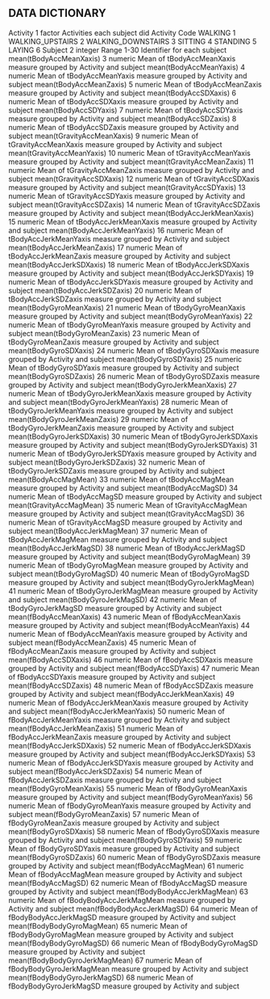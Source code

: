 ## DATA DICTIONARY

Activity						1	factor				Activities each subject did
									Activity	 		Code
									WALKING				1
									WALKING_UPSTAIRS	2
									WALKING_DOWNSTAIRS	3
									SITTING				4
									STANDING			5
									LAYING				6
Subject							2	integer			Range 1-30		Identifier for each subject
mean(tBodyAccMeanXaxis)			3	numeric			Mean of tBodyAccMeanXaxis measure grouped by Activity and subject
mean(tBodyAccMeanYaxis)			4	numeric 		Mean of tBodyAccMeanYaxis measure grouped by Activity and subject
mean(tBodyAccMeanZaxis)			5	numeric 		Mean of tBodyAccMeanZaxis measure grouped by Activity and subject
mean(tBodyAccSDXaxis)			6	numeric 		Mean of tBodyAccSDXaxis measure grouped by Activity and subject
mean(tBodyAccSDYaxis)			7	numeric			Mean of tBodyAccSDYaxis measure grouped by Activity and subject
mean(tBodyAccSDZaxis)			8	numeric			Mean of tBodyAccSDZaxis measure grouped by Activity and subject
mean(tGravityAccMeanXaxis)		9	numeric			Mean of tGravityAccMeanXaxis measure grouped by Activity and subject
mean(tGravityAccMeanYaxis)		10	numeric			Mean of tGravityAccMeanYaxis measure grouped by Activity and subject
mean(tGravityAccMeanZaxis)		11	numeric			Mean of tGravityAccMeanZaxis measure grouped by Activity and subject
mean(tGravityAccSDXaxis)		12	numeric			Mean of tGravityAccSDXaxis measure grouped by Activity and subject
mean(tGravityAccSDYaxis)		13	numeric			Mean of tGravityAccSDYaxis measure grouped by Activity and subject
mean(tGravityAccSDZaxis)		14	numeric			Mean of tGravityAccSDZaxis measure grouped by Activity and subject
mean(tBodyAccJerkMeanXaxis)		15	numeric			Mean of tBodyAccJerkMeanXaxis measure grouped by Activity and subject
mean(tBodyAccJerkMeanYaxis)		16	numeric			Mean of tBodyAccJerkMeanYaxis measure grouped by Activity and subject
mean(tBodyAccJerkMeanZaxis)		17	numeric			Mean of tBodyAccJerkMeanZaxis measure grouped by Activity and subject
mean(tBodyAccJerkSDXaxis)		18	numeric			Mean of tBodyAccJerkSDXaxis measure grouped by Activity and subject
mean(tBodyAccJerkSDYaxis)		19	numeric			Mean of tBodyAccJerkSDYaxis measure grouped by Activity and subject
mean(tBodyAccJerkSDZaxis)		20	numeric			Mean of tBodyAccJerkSDZaxis measure grouped by Activity and subject
mean(tBodyGyroMeanXaxis)		21	numeric			Mean of tBodyGyroMeanXaxis measure grouped by Activity and subject
mean(tBodyGyroMeanYaxis)		22	numeric			Mean of tBodyGyroMeanYaxis measure grouped by Activity and subject
mean(tBodyGyroMeanZaxis)		23	numeric			Mean of tBodyGyroMeanZaxis measure grouped by Activity and subject
mean(tBodyGyroSDXaxis)			24	numeric			Mean of tBodyGyroSDXaxis measure grouped by Activity and subject
mean(tBodyGyroSDYaxis)			25	numeric			Mean of tBodyGyroSDYaxis measure grouped by Activity and subject
mean(tBodyGyroSDZaxis)			26	numeric			Mean of tBodyGyroSDZaxis measure grouped by Activity and subject
mean(tBodyGyroJerkMeanXaxis)	27	numeric			Mean of tBodyGyroJerkMeanXaxis measure grouped by Activity and subject
mean(tBodyGyroJerkMeanYaxis)	28	numeric			Mean of tBodyGyroJerkMeanYaxis measure grouped by Activity and subject
mean(tBodyGyroJerkMeanZaxis)	29	numeric			Mean of tBodyGyroJerkMeanZaxis measure grouped by Activity and subject
mean(tBodyGyroJerkSDXaxis)		30	numeric			Mean of tBodyGyroJerkSDXaxis measure grouped by Activity and subject
mean(tBodyGyroJerkSDYaxis)		31	numeric			Mean of tBodyGyroJerkSDYaxis measure grouped by Activity and subject
mean(tBodyGyroJerkSDZaxis)		32	numeric			Mean of tBodyGyroJerkSDZaxis measure grouped by Activity and subject
mean(tBodyAccMagMean)			33	numeric			Mean of tBodyAccMagMean measure grouped by Activity and subject
mean(tBodyAccMagSD)				34	numeric			Mean of tBodyAccMagSD measure grouped by Activity and subject
mean(tGravityAccMagMean)		35	numeric			Mean of tGravityAccMagMean measure grouped by Activity and subject
mean(tGravityAccMagSD)			36	numeric			Mean of tGravityAccMagSD measure grouped by Activity and subject
mean(tBodyAccJerkMagMean)		37	numeric			Mean of tBodyAccJerkMagMean measure grouped by Activity and subject
mean(tBodyAccJerkMagSD)			38	numeric			Mean of tBodyAccJerkMagSD measure grouped by Activity and subject
mean(tBodyGyroMagMean)			39	numeric			Mean of tBodyGyroMagMean measure grouped by Activity and subject
mean(tBodyGyroMagSD)			40	numeric			Mean of tBodyGyroMagSD measure grouped by Activity and subject
mean(tBodyGyroJerkMagMean)		41	numeric			Mean of tBodyGyroJerkMagMean measure grouped by Activity and subject
mean(tBodyGyroJerkMagSD)		42	numeric			Mean of tBodyGyroJerkMagSD measure grouped by Activity and subject
mean(fBodyAccMeanXaxis)			43	numeric			Mean of fBodyAccMeanXaxis measure grouped by Activity and subject
mean(fBodyAccMeanYaxis)			44	numeric			Mean of fBodyAccMeanYaxis measure grouped by Activity and subject
mean(fBodyAccMeanZaxis)			45	numeric			Mean of fBodyAccMeanZaxis measure grouped by Activity and subject
mean(fBodyAccSDXaxis)			46	numeric			Mean of fBodyAccSDXaxis measure grouped by Activity and subject
mean(fBodyAccSDYaxis)			47	numeric			Mean of fBodyAccSDYaxis measure grouped by Activity and subject
mean(fBodyAccSDZaxis)			48	numeric			Mean of fBodyAccSDZaxis measure grouped by Activity and subject
mean(fBodyAccJerkMeanXaxis)		49	numeric			Mean of fBodyAccJerkMeanXaxis measure grouped by Activity and subject
mean(fBodyAccJerkMeanYaxis)		50	numeric			Mean of fBodyAccJerkMeanYaxis measure grouped by Activity and subject
mean(fBodyAccJerkMeanZaxis)		51	numeric			Mean of fBodyAccJerkMeanZaxis measure grouped by Activity and subject
mean(fBodyAccJerkSDXaxis)		52	numeric			Mean of fBodyAccJerkSDXaxis measure grouped by Activity and subject
mean(fBodyAccJerkSDYaxis)		53	numeric			Mean of fBodyAccJerkSDYaxis measure grouped by Activity and subject
mean(fBodyAccJerkSDZaxis)		54	numeric			Mean of fBodyAccJerkSDZaxis measure grouped by Activity and subject
mean(fBodyGyroMeanXaxis)		55	numeric			Mean of fBodyGyroMeanXaxis measure grouped by Activity and subject
mean(fBodyGyroMeanYaxis)		56	numeric			Mean of fBodyGyroMeanYaxis measure grouped by Activity and subject
mean(fBodyGyroMeanZaxis)		57	numeric			Mean of fBodyGyroMeanZaxis measure grouped by Activity and subject
mean(fBodyGyroSDXaxis)			58	numeric			Mean of fBodyGyroSDXaxis measure grouped by Activity and subject
mean(fBodyGyroSDYaxis)			59	numeric			Mean of fBodyGyroSDYaxis measure grouped by Activity and subject
mean(fBodyGyroSDZaxis)			60	numeric			Mean of fBodyGyroSDZaxis measure grouped by Activity and subject
mean(fBodyAccMagMean)			61	numeric			Mean of fBodyAccMagMean measure grouped by Activity and subject
mean(fBodyAccMagSD)				62	numeric			Mean of fBodyAccMagSD measure grouped by Activity and subject
mean(fBodyBodyAccJerkMagMean)	63	numeric			Mean of fBodyBodyAccJerkMagMean measure grouped by Activity and subject
mean(fBodyBodyAccJerkMagSD)		64	numeric			Mean of fBodyBodyAccJerkMagSD measure grouped by Activity and subject
mean(fBodyBodyGyroMagMean)		65	numeric			Mean of fBodyBodyGyroMagMean measure grouped by Activity and subject
mean(fBodyBodyGyroMagSD)		66	numeric			Mean of fBodyBodyGyroMagSD measure grouped by Activity and subject
mean(fBodyBodyGyroJerkMagMean)	67	numeric			Mean of fBodyBodyGyroJerkMagMean measure grouped by Activity and subject
mean(fBodyBodyGyroJerkMagSD)	68	numeric			Mean of fBodyBodyGyroJerkMagSD measure grouped by Activity and subject
